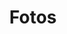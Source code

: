 ---
layout: post
title: Fotos
description: Fotos de nuestros proyectos
image: assets/images/fotos/TechoNave1.jpg
image1: assets/images/fotos/TechoNave2.jpg
image2: assets/images/fotos/solo1.jpg
image3: assets/images/fotos/solo2.jpg
image4: assets/images/fotos/solo3.jpg
image5: assets/images/fotos/alo1.jpg
image6: assets/images/fotos/trij1.jpg
image7: assets/images/fotos/trij2.jpg
image8: assets/images/fotos/pared1.jpg
image9: assets/images/fotos/pared2.jpg
image10: assets/images/fotos/pared3.jpg

---
